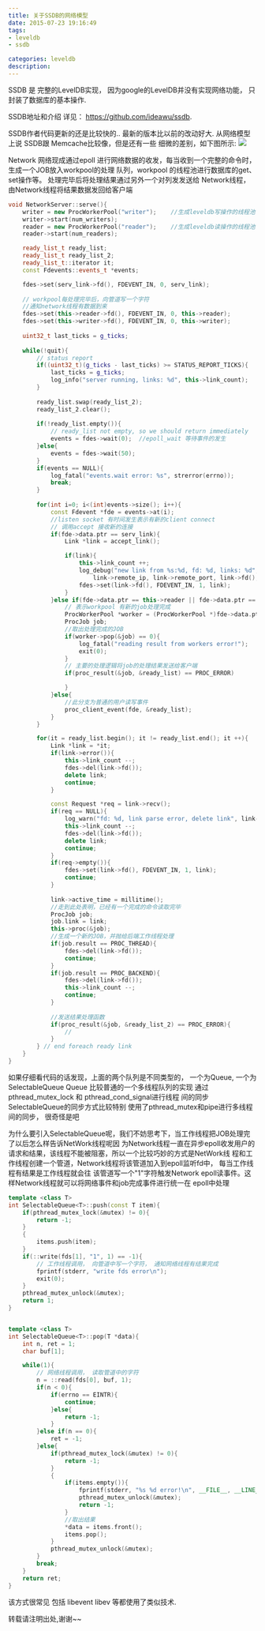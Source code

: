 ```yaml
---
title: 关于SSDB的网络模型
date: 2015-07-23 19:16:49
tags: 
- leveldb 
- ssdb

categories: leveldb
description: 
---
```


SSDB 是 完整的LevelDB实现， 因为google的LevelDB并没有实现网络功能， 只封装了数据库的基本操作.

SSDB地址和介绍 详见： https://github.com/ideawu/ssdb.

SSDB作者代码更新的还是比较快的.. 最新的版本比以前的改动好大.
从网络模型上说 SSDB跟 Memcache比较像，但是还有一些 细微的差别，如下图所示:
![](http://raw.githubusercontent.com/wangxuemin/myblog/master/pic_bak/ssdb-1.png) 

Network 网络现成通过epoll 进行网络数据的收发，每当收到一个完整的命令时，生成一个JOB放入workpool的处理
队列，workpool 的线程池进行数据库的get、set操作等。 处理完毕后将处理结果通过另外一个对列发发送给
Network线程，由Network线程将结果数据发回给客户端
``` cpp
void NetworkServer::serve(){
	writer = new ProcWorkerPool("writer");    //生成leveldb写操作的线程池
	writer->start(num_writers);
	reader = new ProcWorkerPool("reader");    //生成leveldb读操作的线程池
	reader->start(num_readers);

	ready_list_t ready_list;
	ready_list_t ready_list_2;
	ready_list_t::iterator it;
	const Fdevents::events_t *events;

	fdes->set(serv_link->fd(), FDEVENT_IN, 0, serv_link);
	
	// workpool每处理完毕后，向管道写一个字符
	//通知network线程有数据到来
	fdes->set(this->reader->fd(), FDEVENT_IN, 0, this->reader); 	
	fdes->set(this->writer->fd(), FDEVENT_IN, 0, this->writer);
	
	uint32_t last_ticks = g_ticks;
	
	while(!quit){
		// status report
		if((uint32_t)(g_ticks - last_ticks) >= STATUS_REPORT_TICKS){
			last_ticks = g_ticks;
			log_info("server running, links: %d", this->link_count);
		}
		
		ready_list.swap(ready_list_2);
		ready_list_2.clear();
		
		if(!ready_list.empty()){
			// ready_list not empty, so we should return immediately
			events = fdes->wait(0);  //epoll_wait 等待事件的发生
		}else{
			events = fdes->wait(50);
		}
		if(events == NULL){
			log_fatal("events.wait error: %s", strerror(errno));
			break;
		}
		
		for(int i=0; i<(int)events->size(); i++){
			const Fdevent *fde = events->at(i);
			//listen socket 有时间发生表示有新的client connect
			// 调用accept 接收新的连接
			if(fde->data.ptr == serv_link){
				Link *link = accept_link();   

				if(link){
					this->link_count ++;				
					log_debug("new link from %s:%d, fd: %d, links: %d",
						link->remote_ip, link->remote_port, link->fd(), this->link_count);
					fdes->set(link->fd(), FDEVENT_IN, 1, link);
				}
			}else if(fde->data.ptr == this->reader || fde->data.ptr == this->writer){
				// 表示workpool 有新的job处理完成
				ProcWorkerPool *worker = (ProcWorkerPool *)fde->data.ptr;
				ProcJob job;
				//取出处理完成的JOB
				if(worker->pop(&job) == 0){
					log_fatal("reading result from workers error!");
					exit(0);
				}
				// 主要的处理逻辑将job的处理结果发送给客户端
				if(proc_result(&job, &ready_list) == PROC_ERROR)

				}
			}else{
				//此分支为普通的用户读写事件
				proc_client_event(fde, &ready_list);
			}
		}

		for(it = ready_list.begin(); it != ready_list.end(); it ++){
			Link *link = *it;
			if(link->error()){
				this->link_count --;
				fdes->del(link->fd());
				delete link;
				continue;
			}

			const Request *req = link->recv();
			if(req == NULL){
				log_warn("fd: %d, link parse error, delete link", link->fd());
				this->link_count --;
				fdes->del(link->fd());
				delete link;
				continue;
			}
			if(req->empty()){
				fdes->set(link->fd(), FDEVENT_IN, 1, link);
				continue;
			}
			
			link->active_time = millitime();
			//走到此处表明，已经有一个完成的命令读取完毕
			ProcJob job;
			job.link = link;
			this->proc(&job);
			//生成一个新的JOB，并抛给后端工作线程处理
			if(job.result == PROC_THREAD){
				fdes->del(link->fd());
				continue;
			}
			if(job.result == PROC_BACKEND){
				fdes->del(link->fd());
				this->link_count --;
				continue;
			}
			
			//发送结果处理函数
			if(proc_result(&job, &ready_list_2) == PROC_ERROR){
				//
			}
		} // end foreach ready link
	}
}
```
如果仔细看代码的话发现，上面的两个队列是不同类型的， 一个为Queue<JOB>, 一个为SelectableQueue<JOB>
Queue<JOB> 比较普通的一个多线程队列的实现 通过pthread_mutex_lock 和 pthread_cond_signal进行线程
间的同步SelectableQueue的同步方式比较特别 使用了pthread_mutex和pipe进行多线程间的同步， 很奇怪是吧

为什么要引入SelectableQueue呢，我们不妨思考下，当工作线程把JOB处理完了以后怎么样告诉NetWork线程呢因
为Network线程一直在异步epoll收发用户的请求和结果，该线程不能被阻塞，所以一个比较巧妙的方式是NetWork线
程和工作线程创建一个管道，Network线程将该管道加入到epoll监听fd中，  每当工作线程有结果是工作线程就会往
该管道写一个"1"字符触发Network epoll读事件。这样Network线程就可以将网络事件和job完成事件进行统一在
epoll中处理

``` cpp
template <class T>
int SelectableQueue<T>::push(const T item){
	if(pthread_mutex_lock(&mutex) != 0){
		return -1;
	}
	{
		items.push(item);
	}
	if(::write(fds[1], "1", 1) == -1){
	    // 工作线程调用， 向管道中写一个字符， 通知网络线程有结果完成
		fprintf(stderr, "write fds error\n");
		exit(0);
	}
	pthread_mutex_unlock(&mutex);
	return 1;
}


template <class T>
int SelectableQueue<T>::pop(T *data){
	int n, ret = 1;
	char buf[1];

	while(1){
	    // 网络线程调用， 读取管道中的字符
		n = ::read(fds[0], buf, 1);
		if(n < 0){
			if(errno == EINTR){
				continue;
			}else{
				return -1;
			}
		}else if(n == 0){
			ret = -1;
		}else{
			if(pthread_mutex_lock(&mutex) != 0){
				return -1;
			}
			{
				if(items.empty()){
					fprintf(stderr, "%s %d error!\n", __FILE__, __LINE__);
					pthread_mutex_unlock(&mutex);
					return -1;
				}
				//取出结果
				*data = items.front();
				items.pop();
			}
			pthread_mutex_unlock(&mutex);
		}
		break;
	}
	return ret;
}
``` 
该方式很常见 包括 libevent libev 等都使用了类似技术.

转载请注明出处,谢谢~~
